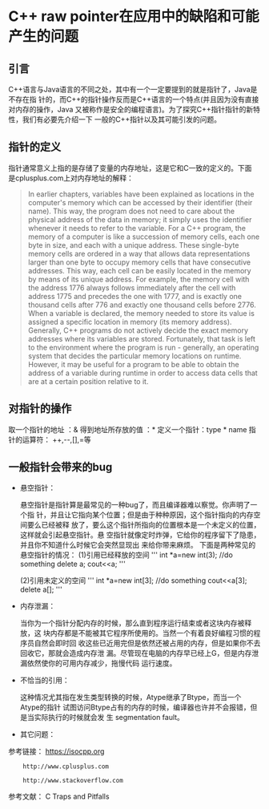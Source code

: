 # C++ raw pointer在应用中的缺陷和可能产生的问题

## 引言

C++语言与Java语言的不同之处，其中有一个一定要提到的就是指针了，Java是不存在指
针的，而C++的指针操作反而是C++语言的一个特点(并且因为没有直接对内存的操作，Java
又被称作是安全的编程语言)。为了探究C++指针指针的新特性，我们有必要先介绍一下
一般的C++指针以及其可能引发的问题。

## 指针的定义

指针通常意义上指的是存储了变量的内存地址，这是它和C一致的定义的。下面
是cplusplus.com上对内存地址的解释：
> In earlier chapters, variables have been explained as locations in the computer's memory which can be accessed by their identifier (their name). This way, the program does not need to care about the physical address of the data in memory; it simply uses the identifier whenever it needs to refer to the variable.
> For a C++ program, the memory of a computer is like a succession of memory cells, each one byte in size, and each with a unique address. These single-byte memory cells are ordered in a way that allows data representations larger than one byte to occupy memory cells that have consecutive addresses.
> This way, each cell can be easily located in the memory by means of its unique address. For example, the memory cell with the address 1776 always follows immediately after the cell with address 1775 and precedes the one with 1777, and is exactly one thousand cells after 776 and exactly one thousand cells before 2776.
> When a variable is declared, the memory needed to store its value is assigned a specific location in memory (its memory address). Generally, C++ programs do not actively decide the exact memory addresses where its variables are stored. Fortunately, that task is left to the environment where the program is run - generally, an operating system that decides the particular memory locations on runtime. However, it may be useful for a program to be able to obtain the address of a variable during runtime in order to access data cells that are at a certain position relative to it.

## 对指针的操作

取一个指针的地址 ：&
得到地址所存放的值 ：*
定义一个指针：type * name
指针的运算符： ++,--,[],=等

## 一般指针会带来的bug

- 悬空指针：

    悬空指针是指针算是最常见的一种bug了，而且编译器难以察觉。你声明了一个指
针，并且让它指向某个位置；但是由于种种原因，这个指针指向的内存空间要么已经被释
放了，要么这个指针所指向的位置根本是一个未定义的位置，这样就会引起悬空指针。悬
空指针就像定时炸弹，它给你的程序留下了隐患，并且你不知道什么时候它会突然显现出
来给你带来麻烦。
下面是两种常见的悬空指针的情况：
    (1)引用已经释放的空间
'''
    int *a=new int(3);
    //do something
    delete a;
    cout<<a;
 '''

    (2)引用未定义的空间
'''
    int *a=new int[3];
    //do something
    cout<<a[3];
    delete a[];
 '''

- 内存泄漏：

    当你为一个指针分配内存的时候，那么直到程序运行结束或者这块内存被释放，这
块内存都是不能被其它程序所使用的。当然一个有着良好编程习惯的程序员自然会即时回
收这些已近用完但是依然还被占用的内存，但是如果你不去回收它，那就会造成内存泄
漏。尽管现在电脑的内存早已经上G，但是内存泄漏依然使你的可用内存减少，拖慢代码
运行速度。

- 不恰当的引用：

    这种情况尤其指在发生类型转换的时候，Atype继承了Btype，而当一个Atype的指针
试图访问Btype占有的内存的时候，编译器也许并不会报错，但是当实际执行的时候就会发
生 segmentation fault。

- 其它问题：

参考链接：
        https://isocpp.org

        http://www.cplusplus.com

        http://www.stackoverflow.com
参考文献：
          C Traps and Pitfalls
